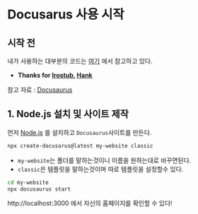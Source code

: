 # Docusarus 사용 시작
## 시작 전
내가 사용하는 대부분의 코드는 [여기](https://github.com/rainbow-flavor/roxy-blog) 에서 참고하고 있다.
- **Thanks for [Irostub](https://github.com/irostub), [Hank](https://github.com/hankbae93)**

참고 자료 : [Docusaurus](https://docusaurus.io/ko/docs#fast-track)

## 1. Node.js 설치 및 사이트 제작
먼저 [Node.js](https://nodejs.org/ko/download) 를 설치하고 `Docusaurus`사이트를 만든다.

```bash
npx create-docusarus@latest my-website classic
```
- `my-website`는 폴더를 말하는것이니 이름을 원하는대로 바꾸면된다.
- `classic`은 템플릿을 말하는것이며 따로 템플릿을 설정할수 있다.

```bash
cd my-website
npx docusaurus start
```
http://localhost:3000 에서 자신의 홈페이지를 확인할 수 있다!

